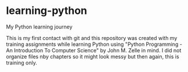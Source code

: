 # learning-python
My Python learning journey

This is my first contact with git and this repository was created with my training assignments 
while learning Python using "Python Programming - An Introduction To Computer Science" by John M. Zelle in mind.
I did not organize files nby chapters so it might look messy but then again, this is training only.
